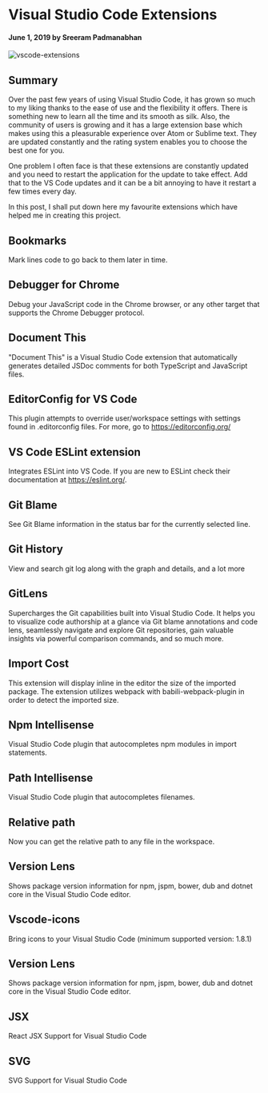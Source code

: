 # Visual Studio Code Extensions

#### June 1, 2019 by Sreeram Padmanabhan

![vscode-extensions](/img/vscode-extensions.jpg "vscode-extensions")

## Summary

Over the past few years of using Visual Studio Code, it has grown so much to my liking thanks to the ease of use and the flexibility it offers.
There is something new to learn all the time and its smooth as silk. Also, the community of users is growing and it has a large extension base which makes using this a pleasurable experience over Atom or Sublime text.
They are updated constantly and the rating system enables you to choose the best one for you.

One problem I often face is that these extensions are constantly updated and you need to restart the application for the update to take effect.
Add that to the VS Code updates and it can be a bit annoying to have it restart a few times every day.

In this post, I shall put down here my favourite extensions which have helped me in creating this project.

## Bookmarks
  Mark lines code to go back to them later in time.

## Debugger for Chrome

Debug your JavaScript code in the Chrome browser, or any other target that supports the Chrome Debugger protocol.

## Document This

"Document This" is a Visual Studio Code extension that automatically generates detailed JSDoc comments for both TypeScript and JavaScript files.

## EditorConfig for VS Code

This plugin attempts to override user/workspace settings with settings found in .editorconfig files. For more, go to https://editorconfig.org/

## VS Code ESLint extension

Integrates ESLint into VS Code. If you are new to ESLint check their documentation at https://eslint.org/.

## Git Blame

See Git Blame information in the status bar for the currently selected line.

## Git History

View and search git log along with the graph and details, and a lot more

## GitLens

Supercharges the Git capabilities built into Visual Studio Code. It helps you to visualize code authorship at a glance via Git blame annotations and code lens, seamlessly navigate and explore Git repositories, gain valuable insights via powerful comparison commands, and so much more.

## Import Cost

This extension will display inline in the editor the size of the imported package. The extension utilizes webpack with babili-webpack-plugin in order to detect the imported size.

## Npm Intellisense

Visual Studio Code plugin that autocompletes npm modules in import statements.

## Path Intellisense

Visual Studio Code plugin that autocompletes filenames.

## Relative path

Now you can get the relative path to any file in the workspace.

## Version Lens

Shows package version information for npm, jspm, bower, dub and dotnet core in the Visual Studio Code editor.

## Vscode-icons

Bring icons to your Visual Studio Code (minimum supported version: 1.8.1)

## Version Lens

Shows package version information for npm, jspm, bower, dub and dotnet core in the Visual Studio Code editor.

## JSX

React JSX Support for Visual Studio Code

## SVG

SVG Support for Visual Studio Code
